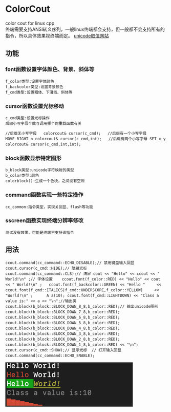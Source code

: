 # ColorCout
 color cout for linux cpp    
   终端需要支持ANSI转义序列，一般linux终端都会支持，但一般都不会支持所有的指令，所以具体效果视终端而定。
   [unicode取值网站](https://symbl.cc/cn/unicode-table/#block-elements)
## 功能  
### font函数设置字体颜色、背景、斜体等   
    f_color类型:设置字体颜色
    f_backcolor类型:设置背景颜色
    f_cmd类型:设置粗体、下滑线、斜体等
### cursor函数设置光标移动
    c_cmd类型:设置光标操作
    后缀小写字母个数与调用哪个的重载函数有关
`//后缀无小写字母  
colorcout& cursor(c_cmd);  
//后缀有一个小写字母 MOVE_RIGHT_n
colorcout& cursor(c_cmd,int);  
//后缀有两个小写字母 SET_x_y
colorcout& cursor(c_cmd,int,int);`
### block函数显示特定图形
    b_block类型:unicode字符映射的类型
    b_color类型:颜色
    colorblock():生成一个色块，之间没有空隙
### command函数实现一些特定操作
    cc_common:指令类型，实现关回显、flush等功能
### sscreen函数实现终端分辨率修改
    测试没有效果，可能是终端不支持该指令
## 用法  
`ccout.command(cc_command::ECHO_DISABLE);// 禁用键盘输入回显    
ccout.cursor(c_cmd::HIDE);// 隐藏光标     
ccout.command(cc_command::CLS);// 清屏
cout << "Hello" << ccout << " World!\n" ;// 字体设置   
ccout.font(f_color::RED) << "Hello" << cout << " World!\n" ;  
ccout.font(f_backcolor::GREEN) << "Hello "    
	<< ccout.font(f_cmd::ITALICS|f_cmd::UNDERSCORE,f_color::YELLOW)    
        << "World!\n" ;  	
A a(10);
ccout.font(f_cmd::LIGHTDOWN) << "Class a value is:" << a << "\n";//输出类	
ccout.block(b_block::BLOCK_DOWN_8_8,b_color::RED);// 输出unicode图形    
ccout.block(b_block::BLOCK_DOWN_7_8,b_color::RED);  
ccout.block(b_block::BLOCK_DOWN_6_8,b_color::RED);  
ccout.block(b_block::BLOCK_DOWN_5_8,b_color::RED);  
ccout.block(b_block::BLOCK_DOWN_4_8,b_color::RED);  
ccout.block(b_block::BLOCK_DOWN_3_8,b_color::RED);  
ccout.block(b_block::BLOCK_DOWN_2_8,b_color::RED);  
ccout.block(b_block::BLOCK_DOWN_1_8,b_color::RED) << "\n";    
ccout.cursor(c_cmd::SHOW);// 显示光标 
	// 打开输入回显
ccout.command(cc_command::ECHO_ENABLE);`

![结果](https://github.com/Marspacecraft/ColorCout/blob/main/pic.png)

